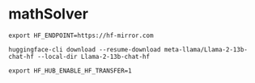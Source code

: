 # mathSolver

``export HF_ENDPOINT=https://hf-mirror.com``

`huggingface-cli download --resume-download meta-llama/Llama-2-13b-chat-hf --local-dir Llama-2-13b-chat-hf`

``export HF_HUB_ENABLE_HF_TRANSFER=1``
